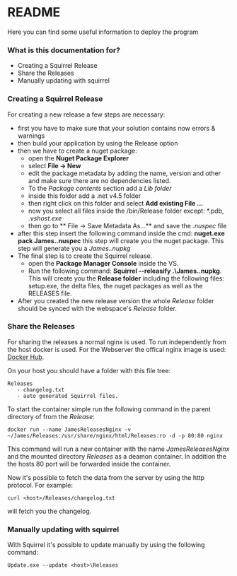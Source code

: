 # README #

Here you can find some useful information to deploy the program
### What is this documentation for? ###

* Creating a Squirrel Release
* Share the Releases
* Manually updating with squirrel

### Creating a Squirrel Release ###

For creating a new release a few steps are necessary:

* first you have to make sure that your solution contains now errors & warnings
* then build your application by using the Release option
* then we have to create a nuget package:
    * open the **Nuget Package Explorer**
    * select **File -> New**
    * edit the package metadata by adding the name, version and other and make sure there are no dependencies listed.
    * To the *Package contents* section add a *Lib folder*
    * inside this folder add a .net v4.5 folder
    * then right click on this folder and select **Add existing File ...**
    * now you select all files inside the /bin/Release folder except: *.pdb, *.vshost.exe* 
    * then go to ** File -> Save Metadata As...** and save the *.nuspec* file
* after this step insert the following command inside the cmd: **nuget.exe pack James.<version>.nuspec** this step will create you the nuget package. This step will generate you a *James.<version>.nupkg*
* The final step is to create the Squirrel release.
    * open the **Package Manager Console** inside the VS.
    * Run the following command: **Squirrel --releasify .\James.<version>.nupkg**. This will create you the **Release folder** including the following files: setup.exe, the delta files, the nuget packages as well as the RELEASES file.
* After you created the new release version the whole *Release* folder should be synced with the webspace's *Release* folder.


### Share the Releases ###

For sharing the releases a normal nginx is used. To run independently from the host docker is used.
For the Webserver the offical nginx image is used: [Docker Hub](https://hub.docker.com/_/nginx/).

On your host you should have a folder with this file tree:
```
Releases
   - changelog.txt
   - auto generated Squirrel files.
```

To start the container simple run the following command in the parent directory of from the *Release*:
```
docker run --name JamesReleasesNginx -v ~/James/Releases:/usr/share/nginx/html/Releases:ro -d -p 80:80 nginx
```

This command will run a new container with the name *JamesReleasesNginx* and the mounted directory *Releases* as a deamon container. In addition the the hosts 80 port will be forwarded inside the container.

Now it's possible to fetch the data from the server by using the http protocol. For example:
```
curl <host>/Releases/changelog.txt
```
will fetch you the changelog.

### Manually updating with squirrel ###
With Squirrel it's possible to update manually by using the following command:
```
Update.exe --update <host>\Releases
```
